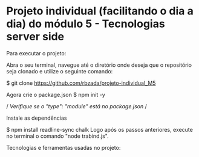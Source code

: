 # Projeto individual (facilitando o dia a dia) do módulo 5 - Tecnologias server side



 Para executar o projeto:

 Abra o seu terminal, navegue até o diretório onde deseja que o repositório seja clonado e utilize o seguinte comando:

$ git clone https://github.com/rbzada/projeto-individual_M5

Agora crie o package.json
$ npm init -y

/ *Verifique se o "type": "module" está no package.json* /

Instale as dependências

$ npm install readline-sync chalk
Logo após os passos anteriores, execute no terminal o comando "node trabind.js".

 Tecnologias e ferramentas usadas no projeto:
